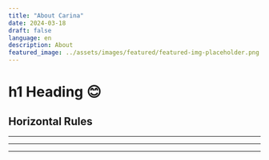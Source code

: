```yaml
---
title: "About Carina"
date: 2024-03-18
draft: false
language: en
description: About
featured_image: ../assets/images/featured/featured-img-placeholder.png
---
```


# h1 Heading :blush:

## Horizontal Rules

***

---

___

